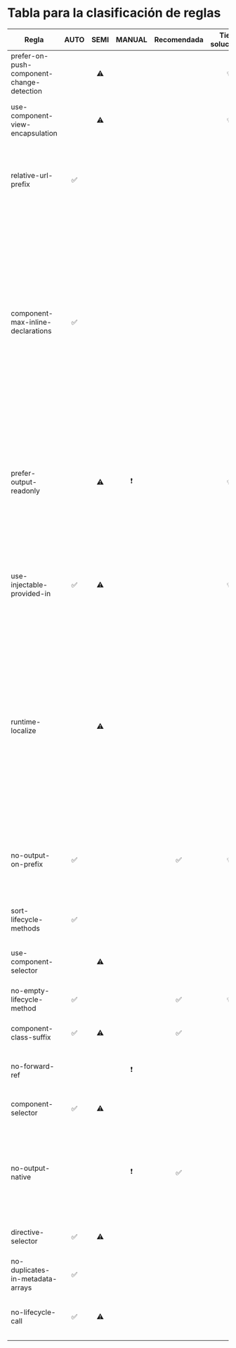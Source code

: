 # Tabla para la clasificación de reglas
| Regla | AUTO | SEMI | MANUAL | Recomendada | Tiene soluciones | Notas |
| --- | :--: | :--: | :--: | :--: | :--: | --- |
| prefer-on-push-component-change-detection |    | ⚠ |    |    | 💡 | Depende de si el programador ha implementado alguna lógica concreta |
| use-component-view-encapsulation          |    | ⚠ |    |    | 💡 | Depende de si el programador ha implementado alguna lógica concreta |
| relative-url-prefix                       | ✅ |    |    |    |    | Con la pega de que solo adpatará las url no las corregirá si no son validas o si son absolutas `(\[A-Z]:/ | /)` |
| component-max-inline-declarations         | ✅ |    |    |    |    | Puede extraerse la información pero en caso de `templates` y `styles` con `template strings` no se extaería la información por lo que no se modificará y en el caso de las animaciones las dependencias entre ficheros podrían no ser validas (generando dependencias circulares).<br>Se podría evaluar el `template` y establecerlo |
| prefer-output-readonly                    |    | ⚠ | ❗ |    | 💡 | La solución de agregar un readonly está ya implementado como sugerencia por que ciertos cambios requieren la intervención del usuario para no dañar la lógica |
| use-injectable-provided-in                | ✅ | ⚠ |    |    | 💡 | Es autosolucionable mientras que no el provideIn dependa del contexto o si hay configuraciones concretas (usar por defecto `provideIn: 'root'`) |
| runtime-localize                          |    | ⚠ |    |    |    | Podría ser solucionable si solo es encapsular el `localize` o agregar un `readonly` reemplazando un posible prefijo `static` a una variable de ambito de clase<br>Además se debería utilizar una estrategia por defecto debido a que hay varias permitidas, lo considero más una sugerencia|
| no-output-on-prefix                       | ✅ |    |    | ✅ | 💡 | El impacto podría ser dañino si es parte de la filosofía del proyecto pero debe ser supervisado por el usuario |
| sort-lifecycle-methods                    | ✅ |    |    |    |    | Supervisar el impacto pero debería poder ser automática |
| use-component-selector                    |    | ⚠ |    |    |    | Se puede dar un nombre automático en base al componente |
| no-empty-lifecycle-method                 | ✅ |    |    | ✅ | 💡 | Eliminar métodos vacios |
| component-class-suffix                    | ✅ | ⚠ |    | ✅ |    | El sujifo podría variar cuando haya varias posibilidades |
| no-forward-ref                            |    |    | ❗ |    |    | Requiere contexto, solo se puodría avisar al usuario |
| component-selector                        | ✅ | ⚠ |    |    |    | La configuración en formato arrays podría dar problemas |
| no-output-native                          |    |    | ❗ | ✅ |    | Se podría sugerir nombres pero no creo que se pueda sabar la información oportuna del contexto para generar la sugerencia |
| directive-selector                        | ✅ | ⚠ |    |    |    | La configuración en formato arrays podría dar problemas |
| no-duplicates-in-metadata-arrays          | ✅ |    |    |    |    | Corrección automática, eliminar esos duplicados |
| no-lifecycle-call                         | ✅ | ⚠ |    |    |    | ¿Eliminar la llamada? Esta podría ocasionar una ruptura en la lógica |